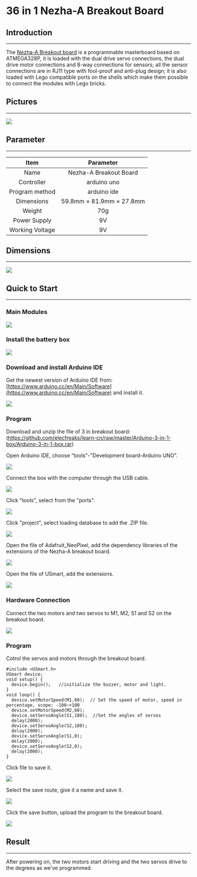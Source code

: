 ﻿# 36 in 1 Nezha-A Breakout Board

## Introduction
---

The [Nezha-A Breakout board](https://shop.elecfreaks.com/products/elecfreaks-nezha-a-arduino-3-in-1-master-control-box) is a programmable masterboard based on ATMEGA328P, it is loaded with the dual drive servo connections, the dual drive motor connections and 8-way connections for sensors; all the sensor connections are in RJ11 type with fool-proof and anti-plug design; it is also loaded with Lego compatible ports on the shells which make them possible to connect the modules with Lego bricks.

## Pictures
---

![](https://wiki-media-ef.oss-cn-hongkong.aliyuncs.com//images/Arduino-3-in-1-box-01.png)

## Parameter
---

|  Item   | Parameter  |
| :----: | :----: |
| Name | Nezha-A Breakout Board |
| Controller | arduino uno |
| Program method | arduino ide |
| Dimensions | 59.8mm × 81.9mm × 27.8mm |
| Weight | 70g |
| Power Supply | 9V |
| Working Voltage | 9V |

## Dimensions
---

![](https://wiki-media-ef.oss-cn-hongkong.aliyuncs.com//images/Arduino-3-in-1-box-02.png)

## Quick to Start
---
### Main Modules

![](https://wiki-media-ef.oss-cn-hongkong.aliyuncs.com//images/Arduino-3-in-1-box-15.png)

### Install the battery box

![](https://wiki-media-ef.oss-cn-hongkong.aliyuncs.com//images/Arduino-3-in-1-box-16.png)

### Download and install Arduino IDE

Get the newest version of Arduino IDE from: [https://www.arduino.cc/en/Main/Software](https://www.arduino.cc/en/Main/Software) and install it.

![](https://wiki-media-ef.oss-cn-hongkong.aliyuncs.com//images/Arduino-3-in-1-box-03.png)

### Program

Download and unzip the file of 3 in  breakout board: (https://github.com/elecfreaks/learn-cn/raw/master/Arduino-3-in-1-box/Arduino-3-in-1-box.rar)

Open Arduino IDE, choose “tools"-"Development board-Arduino UNO".

![](https://wiki-media-ef.oss-cn-hongkong.aliyuncs.com//images/Arduino-3-in-1-box-04.png)

Connect the box with the computer through the USB cable.

![](https://wiki-media-ef.oss-cn-hongkong.aliyuncs.com//images/Arduino-3-in-1-box-05.png)

Click "tools", select from the "ports".

![](https://wiki-media-ef.oss-cn-hongkong.aliyuncs.com//images/Arduino-3-in-1-box-06.png)

Click "project", select loading database to add the .ZIP file.

![](https://wiki-media-ef.oss-cn-hongkong.aliyuncs.com//images/Arduino-3-in-1-box-07.png)

Open the file of Adafruit_NeoPixel, add the dependency libraries of the extensions of the Nezha-A breakout board.

![](https://wiki-media-ef.oss-cn-hongkong.aliyuncs.com//images/Arduino-3-in-1-box-08.png)

Open the file of USmart, add the extensions.

![](https://wiki-media-ef.oss-cn-hongkong.aliyuncs.com//images/Arduino-3-in-1-box-09.png)

### Hardware Connection

 Connect the two motors and two servos to M1, M2, S1 and S2 on the breakout board.

![](https://wiki-media-ef.oss-cn-hongkong.aliyuncs.com//images/Arduino-3-in-1-box-11.png)

### Program

Cotrol the servos and motors through the breakout board.
```
#include <USmart.h>
USmart device;
void setup() {
  device.begin();   //initialize the buzzer, motor and light.
}
void loop() {
  device.setMotorSpeed(M1,60);  // Set the speed of motor, speed in percentage, scope: -100~+100
  device.setMotorSpeed(M2,60);
  device.setServoAngle(S1,180);  //Set the angles of servos
  delay(2000);
  device.setServoAngle(S2,180);
  delay(2000);
  device.setServoAngle(S1,0);
  delay(2000);
  device.setServoAngle(S2,0);
  delay(2000);
}
```
Click file to save it.

![](https://wiki-media-ef.oss-cn-hongkong.aliyuncs.com//images/Arduino-3-in-1-box-12.png)

Select the save route, give it a name and save it.

![](https://wiki-media-ef.oss-cn-hongkong.aliyuncs.com//images/Arduino-3-in-1-box-13.png)


Click the save button, upload the program to the breakout board.

![](https://wiki-media-ef.oss-cn-hongkong.aliyuncs.com//images/Arduino-3-in-1-box-14.png)

## Result
---
After powering on, the two motors start driving and the two servos drive to the degrees as we've programmed.
